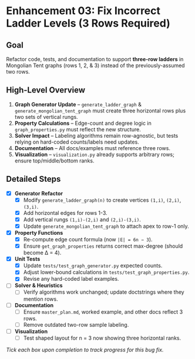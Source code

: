 # Enhancement 03: Fix Incorrect Ladder Levels (3 Rows Required)

## Goal

Refactor code, tests, and documentation to support **three-row ladders** in Mongolian Tent graphs (rows 1, 2, & 3) instead of the previously-assumed two rows.

## High-Level Overview

1. **Graph Generator Update** – `generate_ladder_graph` & `generate_mongolian_tent_graph` must create 
   three horizontal rows plus two sets of vertical rungs.
2. **Property Calculations** – Edge-count and degree logic in `graph_properties.py` must reflect the new structure.
3. **Solver Impact** – Labeling algorithms remain row-agnostic, but tests relying on hard-coded counts/labels need updates.
4. **Documentation** – All docs/examples must reference three rows.
5. **Visualization** – `visualization.py` already supports arbitrary rows; ensure top/middle/bottom ranks.

## Detailed Steps

- [x] **Generator Refactor**
  - [x] Modify `generate_ladder_graph(n)` to create vertices `(1,i)`, `(2,i)`, `(3,i)`.
  - [x] Add horizontal edges for rows 1-3.
  - [x] Add vertical rungs `(1,i)-(2,i)` and `(2,i)-(3,i)`.
  - [x] Update `generate_mongolian_tent_graph` to attach apex to row-1 only.

- [x] **Property Functions**
  - [x] Re-compute edge count formula (now `|E| = 6n − 3`).
  - [x] Ensure `get_graph_properties` returns correct max-degree (should become Δ = 4).

- [x] **Unit Tests**
  - [x] Update `tests/test_graph_generator.py` expected counts.
  - [x] Adjust lower-bound calculations in `tests/test_graph_properties.py`.
  - [x] Revise any hard-coded label examples.

- [ ] **Solver & Heuristics**
  - [ ] Verify algorithms work unchanged; update doctstrings where they mention rows.

- [ ] **Documentation**
  - [ ] Ensure `master_plan.md`, worked example, and other docs reflect 3 rows.
  - [ ] Remove outdated two-row sample labeling.

- [ ] **Visualization**
  - [ ] Test shaped layout for n = 3 now showing three horizontal ranks.

*Tick each box upon completion to track progress for this bug fix.* 